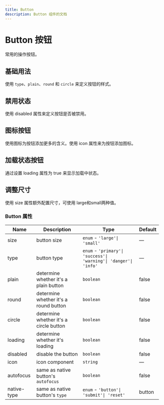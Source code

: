 ```yaml
---
title: Button
description: Button 组件的文档
---
```


# Button 按钮

常用的操作按钮。

## 基础用法

使用 `type`、`plain`、`round` 和 `circle` 来定义按钮的样式。

<preview path="../demo/button/basic.vue" title="基础用法" description="Button 组件的基础用法"></preview>

## 禁用状态

使用 disabled 属性来定义按钮是否被禁用。

<preview path="../demo/button/disabled.vue" title="禁用状态" description="Button 组件的禁用状态"></preview>

## 图标按钮

使用图标为按钮添加更多的含义。使用 icon 属性来为按钮添加图标。

<preview path="../demo/button/icon.vue" title="图标按钮" description="Button 组件的图标按钮"></preview>

## 加载状态按钮

通过设置 loading 属性为 true 来显示加载中状态。

<preview path="../demo/button/loading.vue" title="加载状态按钮" description="Button 组件的加载状态按钮"></preview>

## 调整尺寸

使用 size 属性额外配置尺寸，可使用 large和small两种值。

<preview path="../demo/button/size.vue" title="调整尺寸" description="Button 组件的调整尺寸"></preview>

### Button 属性

| Name        | Description                            | Type                                                             | Default |
| ----------- | -------------------------------------- | ---------------------------------------------------------------- | ------- |
| size        | button size                            | `enum` - `'large'\| 'small'`                                     | —       |
| type        | button type                            | `enum` - `'primary'\| 'success'\| 'warning'\| 'danger'\| 'info'` | —       |
| plain       | determine whether it's a plain button  | `boolean`                                                        | false   |
| round       | determine whether it's a round button  | `boolean`                                                        | false   |
| circle      | determine whether it's a circle button | `boolean`                                                        | false   |
| loading     | determine whether it's loading         | `boolean`                                                        | false   |
| disabled    | disable the button                     | `boolean`                                                        | false   |
| icon        | icon component                         | `string`                                                         | —       |
| autofocus   | same as native button's `autofocus`    | `boolean`                                                        | false   |
| native-type | same as native button's `type`         | `enum` - `'button'\| 'submit'\| 'reset'`                         | button  |
